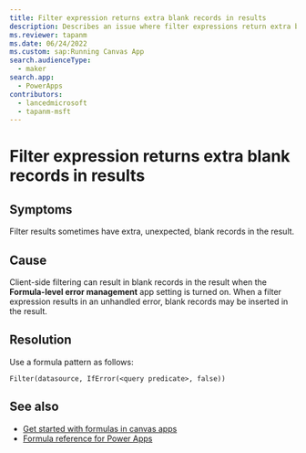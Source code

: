 ```yaml
---
title: Filter expression returns extra blank records in results 
description: Describes an issue where filter expressions return extra blank records in results for a formula.
ms.reviewer: tapanm
ms.date: 06/24/2022
ms.custom: sap:Running Canvas App
search.audienceType: 
  - maker
search.app: 
  - PowerApps
contributors:
  - lancedmicrosoft
  - tapanm-msft
---
```

# Filter expression returns extra blank records in results

## Symptoms

Filter results sometimes have extra, unexpected, blank records in the result.

## Cause

Client-side filtering can result in blank records in the result when the **Formula-level error management** app setting is turned on. When a filter expression results in an unhandled error, blank records may be inserted in the result.

## Resolution

Use a formula pattern as follows:

```powerapps-dot
Filter(datasource, IfError(<query predicate>, false))
```

## See also

- [Get started with formulas in canvas apps](/power-apps/maker/canvas-apps/working-with-formulas)
- [Formula reference for Power Apps](/power-platform/power-fx/formula-reference)
